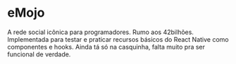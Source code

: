 # eMojo
A rede social icônica para programadores. Rumo aos 42bilhões.
Implementada para testar e praticar recursos básicos do React Native como componentes e hooks.
Ainda tá só na casquinha, falta muito pra ser funcional de verdade.
